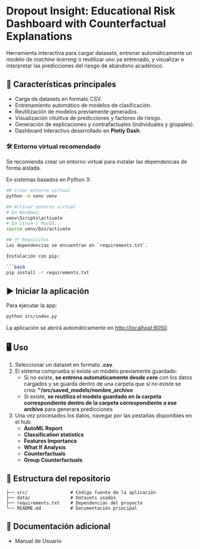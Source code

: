 # Dropout Insight: Educational Risk Dashboard with Counterfactual Explanations

Herramienta interactiva para cargar datasets, entrenar automáticamente un modelo de *machine learning* o reutilizar uno ya entrenado, y visualizar e interpretar las predicciones del riesgo de abandono académico.

## 🚀 Características principales
- Carga de datasets en formato CSV.
- Entrenamiento automático de modelos de clasificación.
- Reutilización de modelos previamente generados.
- Visualización intuitiva de predicciones y factores de riesgo.
- Generación de explicaciones y contrafactuales (individuales y grupales).
- Dashboard interactivo desarrollado en **Plotly Dash**.


### 🛠️ Entorno virtual recomendado
Se recomienda crear un entorno virtual para instalar las dependencias de forma aislada.  

En sistemas basados en Python 3:

```bash
## Crear entorno virtual
python -m venv venv

## Activar entorno virtual
# En Windows:
venv\Scripts\activate
# En Linux / MacOS:
source venv/bin/activate

## 📦 Requisitos
Las dependencias se encuentran en `requirements.txt`.

Instalación con pip:

```bash
pip install -r requirements.txt
```


## ▶️ Iniciar la aplicación

Para ejecutar la app:

```bash
python src/index.py
```

La aplicación se abrirá automáticamente en [http://localhost:8050](http://localhost:8050).

## 🖥️ Uso

1. Seleccionar un dataset en formato **.csv**.  
2. El sistema comprueba si existe un modelo previamente guardado:
      - Si no existe, **se entrena automáticamente desde cero** con los datos cargados y se guarda dentro de una carpeta que si no existe se crea: **"/src/saved_models/nombre_archivo**
      - Si existe, **se reutiliza el modelo guardado en la carpeta correspondiente dentro de la carpeta correspondiente a ese archivo** para generara predicciones   
3. Una vez procesados los datos, navegar por las pestañas disponibles en el hub:  
   - **AutoML Report**
   - **Classification statistics**
   - **Features Importance**  
   - **What If Analysis**  
   - **Counterfactuals**  
   - **Group Counterfactuals**

## 📂 Estructura del repositorio

```
├── src/                # Código fuente de la aplicación
├── data/               # Datasets usados
├── requirements.txt    # Dependencias del proyecto
└── README.md           # Documentación principal
```

## 📖 Documentación adicional
- Manual de Usuario  


